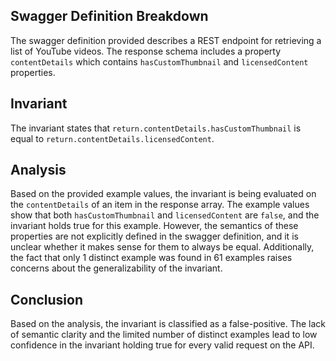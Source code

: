 ## Swagger Definition Breakdown
The swagger definition provided describes a REST endpoint for retrieving a list of YouTube videos. The response schema includes a property `contentDetails` which contains `hasCustomThumbnail` and `licensedContent` properties.

## Invariant
The invariant states that `return.contentDetails.hasCustomThumbnail` is equal to `return.contentDetails.licensedContent`.

## Analysis
Based on the provided example values, the invariant is being evaluated on the `contentDetails` of an item in the response array. The example values show that both `hasCustomThumbnail` and `licensedContent` are `false`, and the invariant holds true for this example. However, the semantics of these properties are not explicitly defined in the swagger definition, and it is unclear whether it makes sense for them to always be equal. Additionally, the fact that only 1 distinct example was found in 61 examples raises concerns about the generalizability of the invariant.

## Conclusion
Based on the analysis, the invariant is classified as a false-positive. The lack of semantic clarity and the limited number of distinct examples lead to low confidence in the invariant holding true for every valid request on the API.
